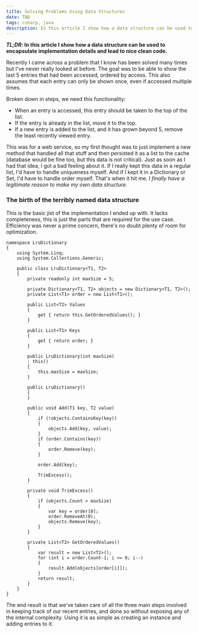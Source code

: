 ```yaml
---
title: Solving Problems Using Data Structures
date: TBD
tags: csharp, java
description: In this article I show how a data structure can be used to encapsulate implementation details and lead to nice clean code.
---
```


**_TL;DR_: In this article I show how a data structure can be used to encapsulate implementation details and lead to nice clean code.**

Recently I came across a problem that I know has been solved many times but I've never really looked at before. The goal was to be able to show the last 5 entries that had been accessed, ordered by access. This also assumes that each entry can only be shown once, even if accessed multiple times.

Broken down in steps, we need this functionality:
- When an entry is accessed, this entry should be taken to the top of the list.
- If the entry is already in the list, move it to the top.
- If a new entry is added to the list, and it has grown beyond 5, remove the least recently viewed entry.

This was for a web service, so my first thought was to just implement a new method that handled all that stuff and then persisted it as a list to the cache (database would be fine too, but this data is not critical). Just as soon as I had that idea, I got a bad feeling about it. If I really kept this data in a regular list, I'd have to handle uniqueness myself. And if I kept it in a Dictionary or Set, I'd have to handle order myself. That's when it hit me. _I finally have a legitimate reason to make my own data structure._

### The birth of the terribly named data structure

This is the basic jist of the implementation I ended up with. It lacks completeness, this is just the parts that are required for the use case. Efficiency was never a prime concern, there's no doubt plenty of room for optimization.

~~~~~{.cs}
namespace LruDictionary
{
    using System.Linq;
    using System.Collections.Generic;
 
    public class LruDictionary<T1, T2>
    {
        private readonly int maxSize = 5;
 
        private Dictionary<T1, T2> objects = new Dictionary<T1, T2>();
        private List<T1> order = new List<T1>();
 
        public List<T2> Values
        {
            get { return this.GetOrderedValues(); }
        }
 
        public List<T1> Keys
        {
            get { return order; }
        }
 
        public LruDictionary(int maxSize)
        : this()
        {
            this.maxSize = maxSize;
        }
        
        public LruDictionary()
        {
        }
 
        public void Add(T1 key, T2 value)
        {
            if (!objects.ContainsKey(key))
            {
                objects.Add(key, value);
            }
            if (order.Contains(key))
            {
                order.Remove(key);
            }
 
            order.Add(key);
 
            TrimExcess();
        }
 
        private void TrimExcess()
        {
            if (objects.Count > maxSize)
            {
                var key = order[0];
                order.RemoveAt(0);
                objects.Remove(key);
            }
        }
 
        private List<T2> GetOrderedValues()
        {
            var result = new List<T2>();
            for (int i = order.Count-1; i >= 0; i--)
            {
                result.Add(objects[order[i]]);
            }
            return result;
        } 
    }
}
~~~~~

The end result is that we've taken care of all the three main steps involved in keeping track of our recent entries, and done so without exposing any of the internal complexity. Using it is as simple as creating an instance and adding entries to it. 
